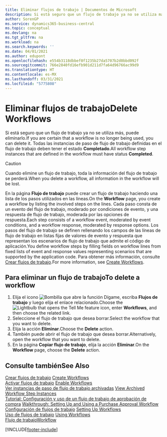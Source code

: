 ```yaml
---
title: Eliminar flujos de trabajo | Documentos de Microsoft
description: Si está seguro que un flujo de trabajo ya no se utiliza más, puede eliminarlo. Todas las instancias de paso de flujo de trabajo definidas en el flujo de trabajo deben tener el estado **Completado**.
author: SorenGP
ms.service: dynamics365-business-central
ms.topic: conceptual
ms.devlang: na
ms.tgt_pltfrm: na
ms.workload: na
ms.search.keywords: ''
ms.date: 04/01/2021
ms.author: edupont
ms.openlocfilehash: e554b3118dbbef0f1235b27da5707b2d0bbd092f
ms.sourcegitcommit: 766e2840fd16efb901d211d7fa64d96766ac99d9
ms.translationtype: HT
ms.contentlocale: es-MX
ms.lasthandoff: 03/31/2021
ms.locfileid: "5775808"
---
```

# <a name="delete-workflows"></a><span data-ttu-id="f269a-104">Eliminar flujos de trabajo</span><span class="sxs-lookup"><span data-stu-id="f269a-104">Delete Workflows</span></span>
<span data-ttu-id="f269a-105">Si está seguro que un flujo de trabajo ya no se utiliza más, puede eliminarlo.</span><span class="sxs-lookup"><span data-stu-id="f269a-105">If you are certain that a workflow is no longer being used, you can delete it.</span></span> <span data-ttu-id="f269a-106">Todas las instancias de paso de flujo de trabajo definidas en el flujo de trabajo deben tener el estado **Completado**.</span><span class="sxs-lookup"><span data-stu-id="f269a-106">All workflow step instances that are defined in the workflow must have status **Completed**.</span></span>  

> [!CAUTION]  
>  <span data-ttu-id="f269a-107">Cuando elimine un flujo de trabajo, toda la información del flujo de trabajo se perderá.</span><span class="sxs-lookup"><span data-stu-id="f269a-107">When you delete a workflow, all information in the workflow will be lost.</span></span>  

 <span data-ttu-id="f269a-108">En la página **Flujo de trabajo** puede crear un flujo de trabajo haciendo una lista de los pasos utilizados en las líneas.</span><span class="sxs-lookup"><span data-stu-id="f269a-108">On the **Workflow** page, you create a workflow by listing the involved steps on the lines.</span></span> <span data-ttu-id="f269a-109">Cada paso consta de un evento del flujo de trabajo, moderado por condiciones de evento, y una respuesta de flujo de trabajo, moderada por las opciones de respuesta.</span><span class="sxs-lookup"><span data-stu-id="f269a-109">Each step consists of a workflow event, moderated by event conditions, and a workflow response, moderated by response options.</span></span> <span data-ttu-id="f269a-110">Los pasos del flujo de trabajo se definen rellenando los campos de las líneas de flujo de trabajo en listas fijas de valores de evento y respuesta que representan los escenarios de flujo de trabajo que admite el código de aplicación.</span><span class="sxs-lookup"><span data-stu-id="f269a-110">You define workflow steps by filling fields on workflow lines from fixed lists of event and response values representing scenarios that are supported by the application code.</span></span> <span data-ttu-id="f269a-111">Para obtener más información, consulte [Crear flujos de trabajo](across-how-to-create-workflows.md).</span><span class="sxs-lookup"><span data-stu-id="f269a-111">For more information, see [Create Workflows](across-how-to-create-workflows.md).</span></span>  

## <a name="to-delete-a-workflow"></a><span data-ttu-id="f269a-112">Para eliminar un flujo de trabajo</span><span class="sxs-lookup"><span data-stu-id="f269a-112">To delete a workflow</span></span>  
1.  <span data-ttu-id="f269a-113">Elija el icono ![Bombilla que abre la función Dígame](media/ui-search/search_small.png "Dígame qué desea hacer"), escriba **Flujos de trabajo** y luego elija el enlace relacionado.</span><span class="sxs-lookup"><span data-stu-id="f269a-113">Choose the ![Lightbulb that opens the Tell Me feature](media/ui-search/search_small.png "Tell me what you want to do") icon, enter **Workflows**, and then choose the related link.</span></span>  
2.  <span data-ttu-id="f269a-114">Seleccione el flujo de trabajo que desea borrar.</span><span class="sxs-lookup"><span data-stu-id="f269a-114">Select the workflow that you want to delete.</span></span>  
3.  <span data-ttu-id="f269a-115">Elija la acción **Eliminar**.</span><span class="sxs-lookup"><span data-stu-id="f269a-115">Choose the **Delete** action.</span></span>  
4.  <span data-ttu-id="f269a-116">También puede abrir el flujo de trabajo que desea borrar.</span><span class="sxs-lookup"><span data-stu-id="f269a-116">Alternatively, open the workflow that you want to delete.</span></span>  
5.  <span data-ttu-id="f269a-117">En la página **Copiar flujo de trabajo**, elija la acción **Eliminar**.</span><span class="sxs-lookup"><span data-stu-id="f269a-117">On the **Workflow** page, choose the **Delete** action.</span></span>  

## <a name="see-also"></a><span data-ttu-id="f269a-118">Consulte también</span><span class="sxs-lookup"><span data-stu-id="f269a-118">See Also</span></span>  
 <span data-ttu-id="f269a-119">[Crear flujos de trabajo](across-how-to-create-workflows.md) </span><span class="sxs-lookup"><span data-stu-id="f269a-119">[Create Workflows](across-how-to-create-workflows.md) </span></span>  
 <span data-ttu-id="f269a-120">[Activar flujos de trabajo](across-how-to-enable-workflows.md) </span><span class="sxs-lookup"><span data-stu-id="f269a-120">[Enable Workflows](across-how-to-enable-workflows.md) </span></span>  
 <span data-ttu-id="f269a-121">[Ver instancias de paso de flujo de trabajo archivadas](across-how-to-view-archived-workflow-step-instances.md) </span><span class="sxs-lookup"><span data-stu-id="f269a-121">[View Archived Workflow Step Instances](across-how-to-view-archived-workflow-step-instances.md) </span></span>  
 <span data-ttu-id="f269a-122">[Tutorial: Configuración y uso de un flujo de trabajo de aprobación de compra](walkthrough-setting-up-and-using-a-purchase-approval-workflow.md) </span><span class="sxs-lookup"><span data-stu-id="f269a-122">[Walkthrough: Setting Up and Using a Purchase Approval Workflow](walkthrough-setting-up-and-using-a-purchase-approval-workflow.md) </span></span>  
 <span data-ttu-id="f269a-123">[Configuración de flujos de trabajo](across-set-up-workflows.md) </span><span class="sxs-lookup"><span data-stu-id="f269a-123">[Setting Up Workflows](across-set-up-workflows.md) </span></span>  
 <span data-ttu-id="f269a-124">[Uso de flujos de trabajo](across-use-workflows.md) </span><span class="sxs-lookup"><span data-stu-id="f269a-124">[Using Workflows](across-use-workflows.md) </span></span>  
 [<span data-ttu-id="f269a-125">Flujo de trabajo</span><span class="sxs-lookup"><span data-stu-id="f269a-125">Workflow</span></span>](across-workflow.md)   


[!INCLUDE[footer-include](includes/footer-banner.md)]